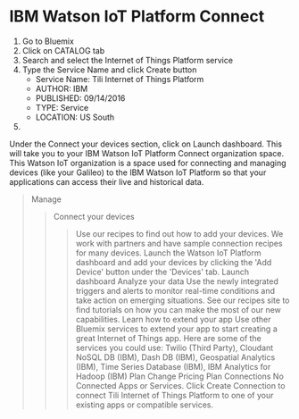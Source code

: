 # IBM Watson IoT Platform Connect

1. Go to Bluemix
2. Click on CATALOG tab
3. Search and select the Internet of Things Platform service
4. Type the Service Name and click Create button
   - Service Name: Tili Internet of Things Platform
   - AUTHOR: IBM
   - PUBLISHED: 09/14/2016
   - TYPE: Service
   - LOCATION: US South
5.  

Under the Connect your devices section, click on Launch dashboard. This will take you to your IBM Watson IoT Platform Connect organization space. This Watson IoT organization is a space used for connecting and managing devices (like your Galileo) to the IBM Watson IoT Platform so that your applications can access their live and historical data.



> Manage
> > Connect your devices
> > > Use our recipes to find out how to add your devices. We work with partners and have sample connection recipes for many devices.
> > > Launch the Watson IoT Platform dashboard and add your devices by clicking the 'Add Device' button under the 'Devices' tab.
> > > Launch dashboard
> > Analyze your data
Use the newly integrated triggers and alerts to monitor real-time conditions and take action on emerging situations. See our recipes site to find tutorials on how you can make the most of our new capabilities.
> > Learn how to extend your app
> > > Use other Bluemix services to extend your app to start creating a great Internet of Things app. Here are some of the services you could use: Twilio (Third Party), Cloudant NoSQL DB (IBM), Dash DB (IBM), Geospatial Analytics (IBM), Time Series Database (IBM), IBM Analytics for Hadoop (IBM)
> Plan
> > Change Pricing Plan
> Connections
> > No Connected Apps or Services. Click Create Connection to connect Tili Internet of Things Platform to one of your existing apps or compatible services.
